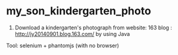# my_son_kindergarten_photo

1. Download a kindergarten's photograph from website: 163 blog : http://jy20140901.blog.163.com/ by using Java

Tool: selenium + phantomjs (with no browser)
